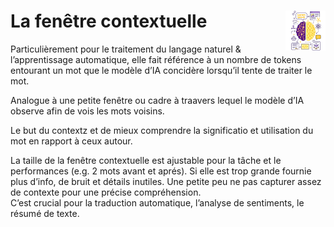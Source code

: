 # **La fenêtre contextuelle**<a href="../../"><img src="../../../assets/images/atomicAi.png" alt="Les intelligences artificielles" align="right" height="64px"></a>
Particulièrement pour le traitement du langage naturel & l’apprentissage automatique, elle fait référence à un nombre de tokens entourant un mot<!-- ou un token cible--> que le modèle d’IA concidère lorsqu’il tente de traiter le mot<!-- ou token cilble-->.

Analogue à une petite fenêtre ou cadre à traavers lequel le modèle d’IA observe afin de vois les mots voisins<!-- de celui spécifique en cours d'analyse-->.

Le but du contextz et de mieux comprendre la significatio et utilisation du mot en rapport à ceux autour.

La taille de la fenêtre contextuelle est ajustable pour la tâche et le performances (e.g. 2 mots avant et aprés). Si elle est trop grande fournie plus d’info, de bruit et détails inutiles. Une petite peu ne pas capturer assez de contexte pour une précise compréhension.  
C’est crucial pour la traduction automatique, l’analyse de sentiments, le résumé de texte.